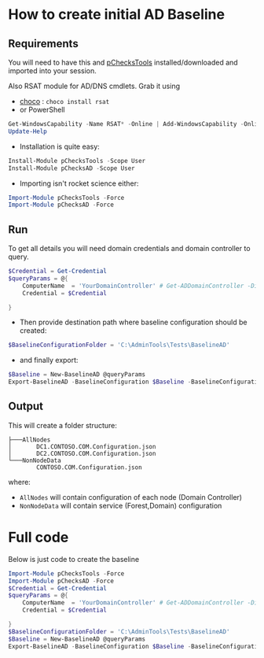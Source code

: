 # How to create initial AD Baseline

## Requirements

You will need to have this and [pChecksTools](https://github.com/mczerniawski/pChecksTools) installed/downloaded and imported into your session.

Also RSAT module for AD/DNS cmdlets. Grab it using
- [choco](https://chocolatey.org/install) : `choco install rsat`
- or PowerShell

```powershell
Get-WindowsCapability -Name RSAT* -Online | Add-WindowsCapability -Online
Update-Help
```

- Installation is quite easy:

```powershell
Install-Module pChecksTools -Scope User
Install-Module pChecksAD -Scope User
```

- Importing isn't rocket science either:

```powershell
Import-Module pChecksTools -Force
Import-Module pChecksAD -Force
```
## Run

To get all details you will need domain credentials and domain controller to query.

```powershell
$Credential = Get-Credential
$queryParams = @{
    ComputerName  = 'YourDomainController' # Get-ADDomainController -Discover -Service PrimaryDC | Select-Object -ExpandProperty HostName
    Credential = $Credential

}
```

- Then provide destination path where baseline configuration should be created:

```powershell
$BaselineConfigurationFolder = 'C:\AdminTools\Tests\BaselineAD'
```

- and finally export:

```powershell
$Baseline = New-BaselineAD @queryParams
Export-BaselineAD -BaselineConfiguration $Baseline -BaselineConfigurationFolder $BaselineConfigurationFolder
```

## Output

This will create a folder structure:

```
├───AllNodes
│       DC1.CONTOSO.COM.Configuration.json
│       DC2.CONTOSO.COM.Configuration.json
└───NonNodeData
        CONTOSO.COM.Configuration.json
```

where:
- `AllNodes` will contain configuration of each node (Domain Controller)
- `NonNodeData` will contain service (Forest,Domain) configuration


# Full code

Below is just code to create the baseline

```powershell
Import-Module pChecksTools -Force
Import-Module pChecksAD -Force
$Credential = Get-Credential
$queryParams = @{
    ComputerName  = 'YourDomainController' # Get-ADDomainController -Discover -Service PrimaryDC | Select-Object -ExpandProperty HostName
    Credential = $Credential

}
$BaselineConfigurationFolder = 'C:\AdminTools\Tests\BaselineAD'
$Baseline = New-BaselineAD @queryParams
Export-BaselineAD -BaselineConfiguration $Baseline -BaselineConfigurationFolder $BaselineConfigurationFolder
```


